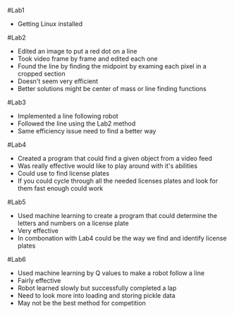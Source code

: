 #Lab1
- Getting Linux installed

#Lab2
- Edited an image to put a red dot on a line
- Took video frame by frame and edited each one
- Found the line by finding the midpoint by examing each pixel in a cropped section
- Doesn't seem very efficient
- Better solutions might be center of mass or line finding functions

#Lab3
- Implemented a line following robot
- Followed the line using the Lab2 method
- Same efficiency issue need to find a better way

#Lab4
- Created a program that could find a given object from a video feed
- Was really effective would like to play around with it's abilities
- Could use to find license plates
- If you could cycle through all the needed licenses plates and look for them fast enough could work

#Lab5
- Used machine learning to create a program that could determine the letters and numbers on a license plate
- Very effective
- In combonation with Lab4 could be the way we find and identify license plates

#Lab6
- Used machine learning by Q values to make a robot follow a line
- Fairly effective
- Robot learned slowly but successfully completed a lap
- Need to look more into loading and storing pickle data
- May not be the best method for competition
